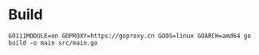 # Build

```shell
GO111MODULE=on GOPROXY=https://goproxy.cn GOOS=linux GOARCH=amd64 go build -o main src/main.go
```